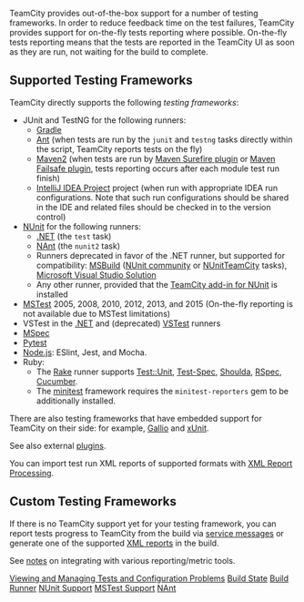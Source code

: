 [//]: # (title: Testing Frameworks)
[//]: # (auxiliary-id: Testing Frameworks)

TeamCity provides out-of-the-box support for a number of testing frameworks. In order to reduce feedback time on the test failures, TeamCity provides support for on-the-fly tests reporting where possible. On-the-fly tests reporting means that the tests are reported in the TeamCity UI as soon as they are run, not waiting for the build to complete.

## Supported Testing Frameworks

TeamCity directly supports the following _testing frameworks_:
* JUnit and TestNG for the following runners:
  * [Gradle](gradle.md)
  * [Ant](ant.md) (when tests are run by the `junit` and `testng` tasks directly within the script, TeamCity reports tests on the fly)
  * [Maven2](maven.md) (when tests are run by [Maven Surefire plugin](https://maven.apache.org/plugins/maven-surefire-plugin/) or [Maven Failsafe plugin](https://maven.apache.org/surefire/maven-failsafe-plugin/integration-test-mojo.html), tests reporting occurs after each module test run finish)
  * [IntelliJ IDEA Project](intellij-idea-project.md) project (when run with appropriate IDEA run configurations. Note that such run configurations should be shared in the IDE and related files should be checked in to the version control)
* [NUnit](nunit-support.md) for the following runners:
  * [.NET](net.md) (the `test` task)
  * [NAnt](nant.md) (the `nunit2` task)
  * Runners deprecated in favor of the .NET runner, but supported for compatibility: [MSBuild](msbuild.md) ([NUnit community](nunit.md) or [NUnitTeamCity](nunit-support.md#Using+NUnit+for+MSBuild) tasks), [Microsoft Visual Studio Solution](visual-studio-sln.md)
  * Any other runner, provided that the [TeamCity add-in for NUnit](nunit-support.md#TeamCity+Add-in+for+NUnit) is installed
* [MSTest](mstest-support.md) 2005, 2008, 2010, 2012, 2013, and 2015 (On-the-fly reporting is not available due to MSTest limitations)
* VSTest in the [.NET](net.md) and (deprecated) [VSTest](visual-studio-tests.md) runners
* [MSpec](mspec.md)
* [Pytest](python.md)
* [Node.js](nodejs.md): ESlint, Jest, and Mocha.
* Ruby:
  * The [Rake](rake.md) runner supports [Test::Unit](http://ruby-doc.org/stdlib/libdoc/test/unit/rdoc/classes/Test/Unit.html), [Test-Spec](http://search.cpan.org/~philip/Test-Spec-0.48/lib/Test/Spec.pm), [Shoulda](https://github.com/thoughtbot/shoulda), [RSpec](http://rspec.info/), [Cucumber](http://cukes.info).
  * The [minitest](https://rubygems.org/gems/minitest) framework requires the `minitest-reporters` gem to be additionally installed.

There are also testing frameworks that have embedded support for TeamCity on their side: for example, [Gallio](net-testing-frameworks-support.md#Gallio) and [xUnit](net-testing-frameworks-support.md#xUnit).

See also external [plugins](https://plugins.jetbrains.com/teamcity). 

You can import test run XML reports of supported formats with [XML Report Processing](xml-report-processing.md).

## Custom Testing Frameworks

If there is no TeamCity support yet for your testing framework, you can report tests progress to TeamCity from the build via [service messages](service-messages.md#Reporting+Tests) or generate one of the supported [XML reports](xml-report-processing.md) in the build.

See [notes](how-to.md#Integrate+with+Build+and+Reporting+Tools) on integrating with various reporting/metric tools.

<seealso>
        <category ref="user-guide">
            <a href="investigating-and-muting-build-failures.md">Viewing and Managing Tests and Configuration Problems</a>
        </category>
        <category ref="concepts">
            <a href="build-state.md">Build State</a>
            <a href="build-runner.md">Build Runner</a>
        </category>
        <category ref="admin-guide">
            <a href="nunit-support.md">NUnit Support</a>
            <a href="mstest-support.md">MSTest Support</a>
            <a href="nant.md">NAnt</a>
        </category>
</seealso>
